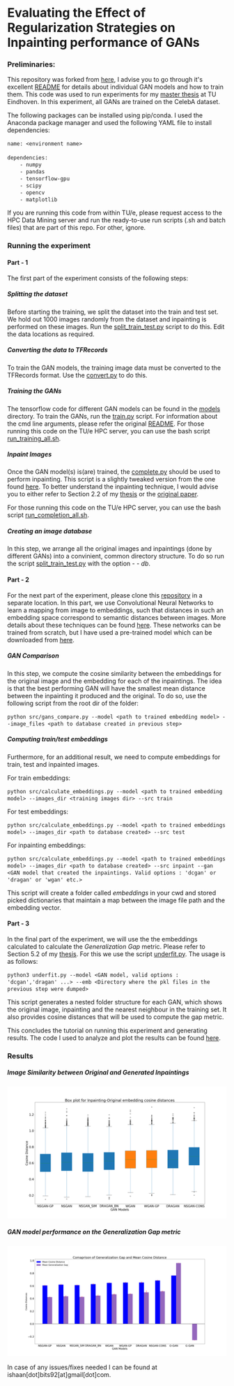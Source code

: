 # Evaluating the Effect of Regularization Strategies on Inpainting performance of GANs

### Preliminaries:
This repository was forked from [here](https://github.com/khanrc/tf.gans-comparison), I advise you to go through it's excellent [README](https://github.com/khanrc/tf.gans-comparison/blob/master/README.md) for details about individual GAN models and how to train them. This code was used to run experiments for my [master thesis](https://www.dropbox.com/s/7jpie3kj5ejp501/Thesis_IshaanBhat_Final.pdf?dl=0) at TU Eindhoven. In this experiment, all GANs are trained on the CelebA dataset.

The following packages can be installed using pip/conda. I used the Anaconda package manager and used the following YAML file to install dependencies:
```
name: <environment name>

dependencies:                                                                                                                                   
    - numpy                                                                                                                                                   
    - pandas                                                                                                                                                              
    - tensorflow-gpu                                                                                                                                                          
    - scipy                                                                                                                                                               
    - opencv                                                                                                                                                              
    - matplotlib 
```

If you are running this code from within TU/e, please request access to the HPC Data Mining server and run the ready-to-use run scripts (.sh and batch files) that are part of this repo. For other, ignore. 

### Running the experiment

#### Part - 1

The first part of the experiment consists of the following steps: 
##### Splitting the dataset

Before starting the training, we split the dataset into the train and test set. We hold out 1000 images randomly from the dataset and inpainting is performed on these images. Run the [split_train_test.py](https://github.com/kilgore92/tf.gans-comparison/blob/run_exp/split_train_test.py) script to do this. Edit the data locations as required.

##### Converting the data to TFRecords

To train the GAN models, the training image data must be converted to the TFRecords format. Use the [convert.py](https://github.com/kilgore92/tf.gans-comparison/tree/run_exp/models) to do this. 

##### Training the GANs

The tensorflow code for different GAN models can be found in the [models](https://github.com/kilgore92/tf.gans-comparison/tree/HPC/models) directory. To train the GANs, run the [train.py](https://github.com/kilgore92/tf.gans-comparison/blob/HPC/train.py) script. For information about the cmd line arguments, please refer the original [README](https://github.com/khanrc/tf.gans-comparison/blob/master/README.md). For those running this code on the TU/e HPC server, you can use the bash script [run_training_all.sh](https://github.com/kilgore92/tf.gans-comparison/blob/run_exp/run_training_all.sh).

##### Inpaint Images

Once the GAN model(s) is(are) trained, the [complete.py](https://github.com/kilgore92/tf.gans-comparison/blob/run_exp/complete.py) should be used to perform inpainting. This script is a slightly tweaked version from the one found [here](https://github.com/bamos/dcgan-completion.tensorflow/blob/master/complete.py). To better understand the inpainting technique, I would advise you to either refer to Section 2.2 of my [thesis](https://www.dropbox.com/s/7jpie3kj5ejp501/Thesis_IshaanBhat_Final.pdf?dl=0) or the [original paper](https://arxiv.org/abs/1607.07539).

For those running this code on the TU/e HPC server, you can use the bash script [run_completion_all.sh](https://github.com/kilgore92/tf.gans-comparison/blob/run_exp/run_completion_all.sh).

##### Creating an image database

In this step, we arrange all the original images and inpaintings (done by different GANs) into a convinient, common directory structure. To do so run the script [split_train_test.py](https://github.com/kilgore92/tf.gans-comparison/blob/run_exp/split_train_test.py) with the option *- - db*.

#### Part - 2

For the next part of the experiment, please clone this [repository](https://github.com/kilgore92/facenet/tree/master) in a separate location. In this part, we use Convolutional Neural Networks to learn a mapping from image to embeddings, such that distances in such an embedding space correspond to semantic distances between images. More details about these techniques can be found [here](https://github.com/davidsandberg/facenet/blob/master/README.md). These networks can be trained from scratch, but I have used a pre-trained model which can be downloaded from [here](https://drive.google.com/open?id=1EXPBSXwTaqrSC0OhUdXNmKSh9qJUQ55-). 

##### GAN Comparison

In this step, we compute the cosine similarity between the embeddings for the original image and the embedding for each of the inpaintings. The idea is that the best performing GAN will have the smallest mean distance between the inpainting it produced and the original. To do so, use the following script from the root dir of the folder:
```
python src/gans_compare.py --model <path to trained embedding model> --image_files <path to database created in previous step>
``` 

##### Computing train/test embeddings

Furthermore, for an additional result, we need to compute embeddings for train, test and inpainted images. 

For train embeddings:
```
python src/calculate_embeddings.py --model <path to trained embedding model> --images_dir <training images dir> --src train
```

For test embeddings:
```
python src/calculate_embeddings.py --model <path to trained embeddings model> --images_dir <path to database created> --src test
```

For inpainting embeddings:

```
python src/calculate_embeddings.py --model <path to trained embeddings model> --images_dir <path to database created> --src inpaint --gan <GAN model that created the inpaintings. Valid options : 'dcgan' or 'dragan' or 'wgan' etc.>
```

This script will create a folder called *embeddings* in your cwd and stored picked dictionaries that maintain a map between the image file path and the embedding vector. 

#### Part - 3

In the final part of the experiment, we will use the the embeddings calculated to calculate the *Generalization Gap* metric. Please refer to Section 5.2 of my [thesis](https://www.dropbox.com/s/7jpie3kj5ejp501/Thesis_IshaanBhat_Final.pdf?dl=0). For this we use the script [underfit.py](https://github.com/kilgore92/tf.gans-comparison/blob/run_exp/underfit.py). The usage is as follows:
```
python3 underfit.py --model <GAN model, valid options : 'dcgan','dragan' ...> --emb <Directory where the pkl files in the previous step were dumped>
```
This script generates a nested folder structure for each GAN, which shows the original image, inpainting and the nearest neighbour in the training set. It also provides cosine distances that will be used to compute the gap metric. 

This concludes the tutorial on running this experiment and generating results. The code I used to analyze and plot the results can be found [here](https://github.com/kilgore92/analysis).

### Results

##### Image Similarity between Original and Generated Inpaintings

![Image Similarity Results across GAN models](sim_distances.png)

##### GAN model performance on the Generalization Gap metric

![Generalization Gap metric](joint_bar.png)

In case of any issues/fixes needed I can be found at ishaan[dot]bits92[at]gmail[dot]com. 


